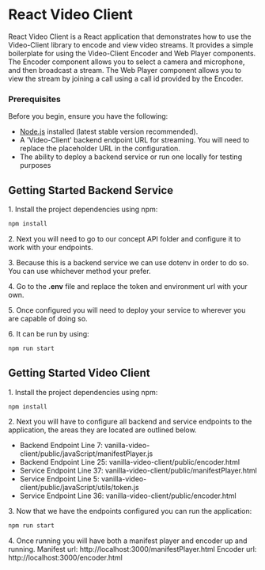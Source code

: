 # React Video Client

React Video Client is a React application that demonstrates how to use the Video-Client library to encode and view video streams. It provides a simple boilerplate for using the Video-Client Encoder and Web Player components. The Encoder component allows you to select a camera and microphone, and then broadcast a stream. The Web Player component allows you to view the stream by joining a call using a call id provided by the Encoder.

### Prerequisites

Before you begin, ensure you have the following:

- [Node.js](https://nodejs.org/) installed (latest stable version recommended).
- A 'Video-Client' backend endpoint URL for streaming. You will need to replace the placeholder URL in the configuration.
- The ability to deploy a backend service or run one locally for testing purposes

## Getting Started Backend Service
1\. Install the project dependencies using npm:
```bash
npm install
```

2\. Next you will need to go to our concept API folder and configure it to work with your endpoints.

3\. Because this is a backend service we can use dotenv in order to do so. You can use whichever method your prefer.

4\. Go to the **.env** file and replace the token and environment url with your own.

5\. Once configured you will need to deploy your service to wherever you are capable of doing so.

6\. It can be run by using:
```bash
npm run start
```

## Getting Started Video Client
1\. Install the project dependencies using npm:
```bash
npm install
```

2\. Next you will have to configure all backend and service endpoints to the application, the areas they are located are outlined below.
 - Backend Endpoint Line 7: vanilla-video-client/public/javaScript/manifestPlayer.js 
 - Backend Endpoint Line 25: vanilla-video-client/public/encoder.html
 - Service Endpoint Line 37: vanilla-video-client/public/manifestPlayer.html
 - Service Endpoint Line 5: vanilla-video-client/public/javaScript/utils/token.js
 - Service Endpoint Line 36: vanilla-video-client/public/encoder.html

 3\. Now that we have the endpoints configured you can run the application:
 ```bash
npm run start
```

4\. Once running you will have both a manifest player and encoder up and running.
    Manifest url: http://localhost:3000/manifestPlayer.html
    Encoder url: http://localhost:3000/encoder.html